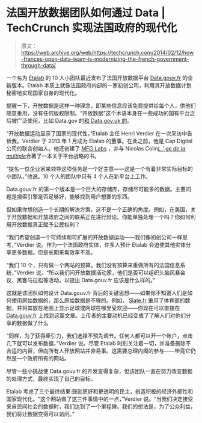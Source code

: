 # 法国开放数据团队如何通过 Data | TechCrunch 实现法国政府的现代化

> 原文：<https://web.archive.org/web/https://techcrunch.com/2014/02/12/how-frances-open-data-team-is-modernizing-the-french-government-through-data/>

一个名为 [Etalab](https://web.archive.org/web/20230320210539/http://www.etalab.gouv.fr/) 的 10 人小团队最近发布了法国开放数据平台 [Data.gouv.fr](https://web.archive.org/web/20230320210539/http://www.data.gouv.fr/) 的全新版本。Etalab 本质上就像法国政府内部的一家初创公司，利用其开放数据计划秘密地实现国家自身的现代化。

提醒一下，开放数据是这样一种理念，即某些信息应该免费提供给每个人，供他们随意重用，没有任何版权限制。“开放数据”这个术语本身在一些成功的国有平台之后被广泛使用，比如 Data.gov 的[和 Data.gov.uk 的](https://web.archive.org/web/20230320210539/http://www.data.gov/)。

“开放数据运动显示了国家的现代性，”Etalab 主任 Henri Verdier 在一次采访中告诉我。Verdier 于 2013 年 1 月成为 Etalab 的董事。在此之前，他是 Cap Digital 公司的联合创始人。他还创建了 [MFG Labs](https://web.archive.org/web/20230320210539/http://mfglabs.com/) ，并与 Nicolas Colin[*L ' ge de la multiple*](https://web.archive.org/web/20230320210539/http://colin-verdier.com/l-age-de-la-multitude-le-livre/)合著了一本关于平台战略的书。

“提名一位企业家来领导这项任务是一个好主意——这是一个有着非常实际目标的小团队，”他说。10 个人的团队中只有 4 个人在新平台上工作。

Data.gouv.fr 的第一个版本是一个巨大的存储库，存储尽可能多的数据。主要问题是搜索引擎是否足够好，能够找到用户想要的东西。

但如果你想创造一个长期的解决方案，这不是一个正确的角度。例如，在美国，关于开放数据和开放政府之间的联系正在进行辩论。你能单独处理一个吗？你如何利用开放数据真正赋予公民权利？

“我们希望创造一个可持续和可扩展的开放数据运动——我们像初创公司一样思考，”Verdier 说。作为一个法国政府实体，许多人预计 Etalab 会迫使其他实体分享更多数据。但是长期来看效率不高。

“我们 10 个，只有做一个网站的预算。我们没有预算来重做所有的法国信息系统，”Verdier 说。“所以我们问开放数据活动家，他们是否可以组织头脑风暴会议、黑客马拉松等活动，以提出 Data.gouv.fr 应该是什么样的。”

这就是该团队如何设计 Data.gouv.fr 背后的关键思想——如果你不知道人们是如何使用原始数据的，那么原始数据是不够的。例如， [Slate.fr](https://web.archive.org/web/20230320210539/http://www.slate.fr/story/79066/carte-france-sports-plus-pratiques-commune) 重用了体育部的数据，并将其放在地图上显示足球或网球在哪里受欢迎——你现在可以直接在 [Data.gouv.fr](https://web.archive.org/web/20230320210539/http://www.data.gouv.fr/fr/dataset/recensement-des-licences-aupres-des-federations-sportives-agreees-par-le-ministere-en-charge-des-spo) 上找到这篇文章。上传者的主要动机已经变成了了解人们对他们分享的数据做了什么

“同样，为了获得牵引力，我们选择不预先调节。任何人都可以开一个账户，点击几下就可以发布数据，”Verdier 说。尽管 Etalab 时刻关注着一切，并准备删除不合适的内容，但向所有人开放网站并非易事。这需要总理内阁的参与——毕竟它仍然是一个政府所有的网站。

尽管一些小挑战使 Data.gouv.fr 的开发变得复杂，但该团队一直在努力改变数据的处理方式，最终实现了自己的目标。

Etalab 考虑了三个最终结果:鼓励更好和更透明的民主，创造积极的经济外部性和国家现代化。“这个网站做了这三件事情中的一点，”Verdier 说。“当我们决定接受来自民间社会的数据时，我们达到了一个里程碑。我们的想法是，为了公众利益，我们将让数据变得可以访问。”